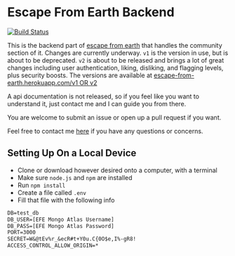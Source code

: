 # Escape From Earth Backend

[![Build Status](https://travis-ci.org/theParadox42/EFE-Backend.svg?branch=auth)](https://travis-ci.org/theParadox42/EFE-Backend)

This is the backend part of [escape from earth](https://escapefromearth.tk) that handles the community section of it. Changes are currently underway. `v1` is the version in use, but is about to be deprecated. `v2` is about to be released and brings a lot of great changes including user authentication, liking, disliking, and flagging levels, plus security boosts. The versions are available at [escape-from-earth.herokuapp.com/v1 OR v2](escape-from-earth.herokuapp.com)  

A api documentation is not released, so if you feel like you want to understand it, just contact me and I can guide you from there.  

You are welcome to submit an issue or open up a pull request if you want.

Feel free to contact me [here](https://paradox42.tech/p/contact) if you have any questions or concerns.

## Setting Up On a Local Device
 - Clone or download however desired onto a computer, with a terminal  
 - Make sure `node.js` and `npm` are installed  
 - Run `npm install`  
 - Create a file called `.env`  
 - Fill that file with the following info
```txt
DB=test_db
DB_USER=[EFE Mongo Atlas Username]
DB_PASS=[EFE Mongo Atlas Password]
PORT=3000
SECRET=W&@tEv%r_&ecR#t+Y0u.C{0O$e,I%-gR8!
ACCESS_CONTROL_ALLOW_ORIGIN=*
```